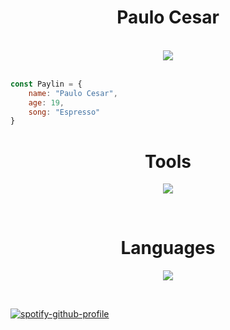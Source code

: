 <h1 align="center">Paulo Cesar</h1>

<br>

<div align="center">
    <img src="https://moewalls.com/wp-content/uploads/2022/03/ellie-playing-guitar-in-the-jungle-the-last-of-us-part-ii-thumb.jpg">
</div>


<br>

~~~javascript
const Paylin = {
    name: "Paulo Cesar",
    age: 19,
    song: "Espresso"
}
~~~

<h1 align="center">Tools</h1>

<p align="center">
    <a href="https://skillicons.dev">
        <img src="https://skillicons.dev/icons?i=git,github,vscode,vite,figma,discord,netlify" />
    </a>
</p>

<br>

<h1 align="center">Languages</h1>
<p align="center">
    <a href="https://skillicons.dev">
        <img src="https://skillicons.dev/icons?i=html,css,js,php,sass,python" />
    </a>
</p>

<br>

[![spotify-github-profile](https://spotify-github-profile.vercel.app/api/view?uid=4gvin36hbuyictiwzrvnis9b1&cover_image=true&theme=novatorem&show_offline=true&background_color=121212&interchange=true&bar_color=53b14f&bar_color_cover=true)](https://spotify-github-profile.vercel.app/api/view?uid=4gvin36hbuyictiwzrvnis9b1&redirect=true)
